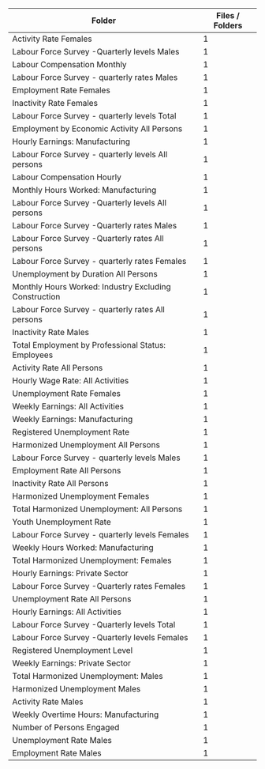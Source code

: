 | Folder                                                |   Files / Folders |
|-------------------------------------------------------|-------------------|
| Activity Rate Females                                 |                 1 |
| Labour Force Survey -Quarterly levels Males           |                 1 |
| Labour Compensation Monthly                           |                 1 |
| Labour Force Survey - quarterly rates Males           |                 1 |
| Employment Rate Females                               |                 1 |
| Inactivity Rate Females                               |                 1 |
| Labour Force Survey - quarterly levels Total          |                 1 |
| Employment by Economic Activity All Persons           |                 1 |
| Hourly Earnings: Manufacturing                        |                 1 |
| Labour Force Survey - quarterly levels All persons    |                 1 |
| Labour Compensation Hourly                            |                 1 |
| Monthly Hours Worked: Manufacturing                   |                 1 |
| Labour Force Survey -Quarterly levels All persons     |                 1 |
| Labour Force Survey -Quarterly rates Males            |                 1 |
| Labour Force Survey -Quarterly rates All persons      |                 1 |
| Labour Force Survey - quarterly rates Females         |                 1 |
| Unemployment by Duration All Persons                  |                 1 |
| Monthly Hours Worked: Industry Excluding Construction |                 1 |
| Labour Force Survey - quarterly rates All persons     |                 1 |
| Inactivity Rate Males                                 |                 1 |
| Total Employment by Professional Status: Employees    |                 1 |
| Activity Rate All Persons                             |                 1 |
| Hourly Wage Rate: All Activities                      |                 1 |
| Unemployment Rate Females                             |                 1 |
| Weekly Earnings: All Activities                       |                 1 |
| Weekly Earnings: Manufacturing                        |                 1 |
| Registered Unemployment Rate                          |                 1 |
| Harmonized Unemployment All Persons                   |                 1 |
| Labour Force Survey - quarterly levels Males          |                 1 |
| Employment Rate All Persons                           |                 1 |
| Inactivity Rate All Persons                           |                 1 |
| Harmonized Unemployment Females                       |                 1 |
| Total Harmonized Unemployment: All Persons            |                 1 |
| Youth Unemployment Rate                               |                 1 |
| Labour Force Survey - quarterly levels Females        |                 1 |
| Weekly Hours Worked: Manufacturing                    |                 1 |
| Total Harmonized Unemployment: Females                |                 1 |
| Hourly Earnings: Private Sector                       |                 1 |
| Labour Force Survey -Quarterly rates Females          |                 1 |
| Unemployment Rate All Persons                         |                 1 |
| Hourly Earnings: All Activities                       |                 1 |
| Labour Force Survey -Quarterly levels Total           |                 1 |
| Labour Force Survey -Quarterly levels Females         |                 1 |
| Registered Unemployment Level                         |                 1 |
| Weekly Earnings: Private Sector                       |                 1 |
| Total Harmonized Unemployment: Males                  |                 1 |
| Harmonized Unemployment Males                         |                 1 |
| Activity Rate Males                                   |                 1 |
| Weekly Overtime Hours: Manufacturing                  |                 1 |
| Number of Persons Engaged                             |                 1 |
| Unemployment Rate Males                               |                 1 |
| Employment Rate Males                                 |                 1 |